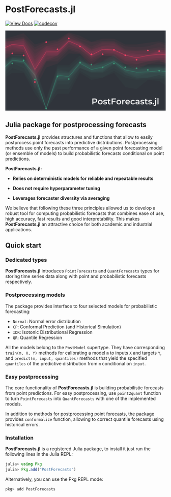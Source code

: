 # PostForecasts.jl
[![View Docs](https://img.shields.io/badge/View-Docs-blue)](https://lipiecki.github.io/PostForecasts.jl/)
[![codecov](https://codecov.io/github/lipiecki/PostForecasts.jl/graph/badge.svg?token=JJDOKDJ30H)](https://codecov.io/github/lipiecki/PostForecasts.jl)

![PostForecasts.jl](https://github.com/lipiecki/PostForecasts.jl/blob/main/docs/src/images/banner.png?raw=true)

## Julia package for postprocessing forecasts
**PostForecasts.jl** provides structures and functions that allow to easily postprocess point forecasts into predictive distributions. Postprocessing methods use only the past performance of a given point forecasting model (or ensemble of models) to build probabilistic forecasts conditional on point predictions.

**PostForecasts.jl:**

- **Relies on deterministic models for reliable and repeatable results**

- **Does not require hyperparameter tuning**

- **Leverages forecaster diversity via averaging**

We believe that following these three principles allowed us to develop a robust tool for computing probabilistic forecasts that combines ease of use, high accuracy, fast results and good interpretability. This makes **PostForecasts.jl** an attractive choice for both academic and industrial applications.

## Quick start

### Dedicated types
**PostForecasts.jl** introduces `PointForecasts` and `QuantForecasts` types for storing time series data along with point and probabilistic forecasts respectively.

### Postprocessing models
The package provides interface to four selected models for probabilistic forecasting:
- `Normal`:  Normal error distribution
- `CP`: Conformal Prediction (and Historical Simulation)
- `IDR`: Isotonic Distributional Regression
- `QR`: Quantile Regression

All the models belong to the `PostModel` supertype. They have corresponding `train(m, X, Y)` methods for calibrating a model `m` to inputs `X` and targets `Y`, and `predict(m, input, quantiles)` methods that yield the specified `quantiles` of the predictive distribution from `m` conditional on `input`.

### Easy postprocessing
The core functionality of **PostForecasts.jl** is building probabilistic forecasts from point predictions. For easy postprocessing, use `point2quant` function to turn `PointForecasts` into `QuantForecasts` with one of the implemented models.

In addition to methods for postprocessing point forecasts, the package provides `conformalize` function, allowing to correct quantile forecasts using historical errors.

### Installation
**PostForecasts.jl** is a registered Julia package, to install it just run the following lines in the Julia REPL:

```julia
julia> using Pkg
julia> Pkg.add("PostForecasts")
```

Alternatively, you can use the Pkg REPL mode:
```julia
pkg> add PostForecasts
```
